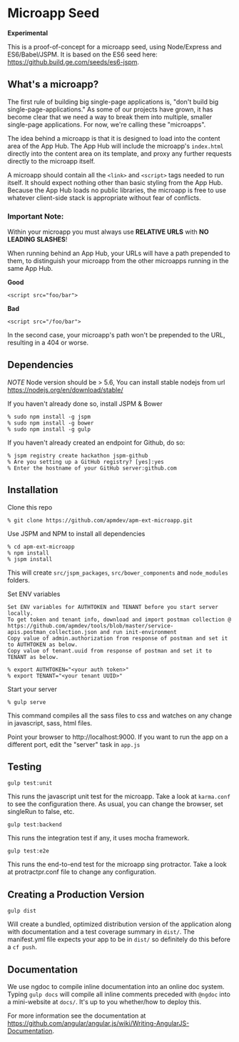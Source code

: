 Microapp Seed
===

**Experimental**

This is a proof-of-concept for a microapp seed, using Node/Express and ES6/Babel/JSPM. It is based on the ES6 seed here: https://github.build.ge.com/seeds/es6-jspm.

## What's a microapp?

The first rule of building big single-page applications is, "don't build big single-page-applications." As some of our projects have grown, it has become clear that we need a way to break them into multiple, smaller single-page applications. For now, we're calling these "microapps".

The idea behind a microapp is that it is designed to load into the content area of the App Hub. The App Hub will include the microapp's `index.html` directly into the content area on its template, and proxy any further requests directly to the microapp itself.

A microapp should contain all the `<link>` and `<script>` tags needed to run itself. It should expect nothing other than basic styling from the App Hub. Because the App Hub loads no public libraries, the microapp is free to use whatever client-side stack is appropriate without fear of conflicts.

### Important Note:

Within your microapp you must always use **RELATIVE URLS** with **NO LEADING SLASHES**!

When running behind an App Hub, your URLs will have a path prepended to them, to distinguish your microapp from the other microapps running in the same App Hub. 

**Good**
```
<script src="foo/bar">
```

**Bad**
```
<script src="/foo/bar">
```
In the second case, your microapp's path won't be prepended to the URL, resulting in a 404 or worse.

## Dependencies
*NOTE* Node version should be > 5.6, You can install stable nodejs from url https://nodejs.org/en/download/stable/

If you haven't already done so, install JSPM & Bower
```
% sudo npm install -g jspm
% sudo npm install -g bower
% sudo npm install -g gulp
```

If you haven't already created an endpoint for Github, do so:
```
% jspm registry create hackathon jspm-github
% Are you setting up a GitHub registry? [yes]:yes
% Enter the hostname of your GitHub server:github.com
```

## Installation

Clone this repo
```
% git clone https://github.com/apmdev/apm-ext-microapp.git
```

Use JSPM and NPM to install all dependencies
```
% cd apm-ext-microapp
% npm install
% jspm install
```
This will create `src/jspm_packages`, `src/bower_components` and `node_modules` folders.


Set ENV variables
```
Set ENV variables for AUTHTOKEN and TENANT before you start server locally. 
To get token and tenant info, download and import postman collection @
https://github.com/apmdev/tools/blob/master/service-apis.postman_collection.json and run init-environment
Copy value of admin.authorization from response of postman and set it to AUTHTOKEN as below.
Copy value of tenant.uuid from response of postman and set it to TENANT as below.

% export AUTHTOKEN="<your auth token>"
% export TENANT="<your tenant UUID>"
```

Start your server
```
% gulp serve
```

This command compiles all the sass files to css and watches on any change in javascript, sass, html files.

Point your browser to http://localhost:9000. If you want to run the app on a different port, edit the "server" task in `app.js`


## Testing

```
gulp test:unit
```
This runs the javascript unit test for the microapp. Take a look at `karma.conf` to see the configuration there. As usual, you can change the browser, set singleRun to false, etc.

```
gulp test:backend
```

This runs the integration test if any, it uses mocha framework.

```
gulp test:e2e
```

This runs the end-to-end test for the microapp sing protractor. Take a look at protractpr.conf file to change any configuration.


## Creating a Production Version
```
gulp dist
```
Will create a bundled, optimized distribution version of the application along with documentation and a test coverage summary in `dist/`. The manifest.yml file expects your app to be in `dist/` so definitely do this before a `cf push`.

## Documentation

We use ngdoc to compile inline documentation into an online doc system. Typing `gulp docs` will compile all inline comments preceded with `@ngdoc` into a mini-website at `docs/`. It's up to you whether/how to deploy this.

For more information see the documentation at https://github.com/angular/angular.js/wiki/Writing-AngularJS-Documentation.

